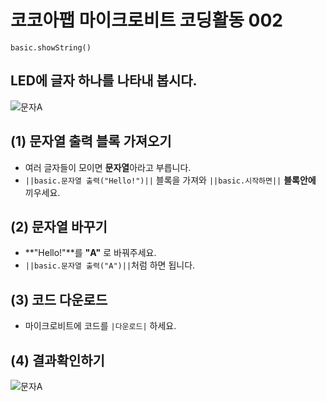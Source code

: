 # 코코아팹 마이크로비트 코딩활동 002

```ghost
basic.showString()
```

## LED에 글자 하나를 나타내 봅시다.
![문자A](https://github.com/kocoasolution/mytutorial/assets/170903760/71cf3fb5-9b69-4f07-ab2b-48db717dd693)


## (1) 문자열 출력 블록 가져오기
* 여러 글자들이 모이면 **문자열**아라고 부릅니다.
* ``||basic.문자열 출력("Hello!")||`` 블록을 가져와 ``||basic.시작하면||`` **블록안에** 끼우세요.

## (2) 문자열 바꾸기
* **"Hello!"**를 **"A"** 로 바꿔주세요.
* ``||basic.문자열 출력("A")||``처럼 하면 됩니다.

## (3) 코드 다운로드
* 마이크로비트에 코드를 `|다운로드|` 하세요.

## (4) 결과확인하기
![문자A](https://github.com/kocoasolution/mytutorial/assets/170903760/71cf3fb5-9b69-4f07-ab2b-48db717dd693)
